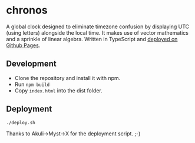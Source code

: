 # chronos

A global clock designed to eliminate timezone confusion by displaying UTC (using letters) alongside the local time. It makes use of vector mathematics and a sprinkle of linear algebra. Written in TypeScript and [deployed on Github Pages](https://NukedOne.github.io/chronos/).

## Development

- Clone the repository and install it with npm.
- Run `npm build`
- Copy `index.html` into the dist folder.

## Deployment

```
./deploy.sh
```

Thanks to Akuli->Myst->X for the deployment script. ;-)
